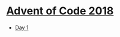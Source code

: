 # [Advent of Code 2018](https://adventofcode.com/2018)

- [Day 1](https://www.maria.cloud/gist/f7bae9487b26856ad2229b8512cc033a)
